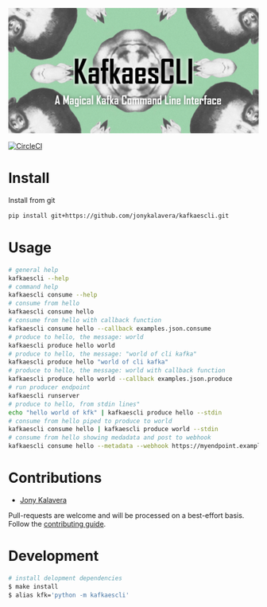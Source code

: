 ﻿
![Kafkaescli](docs/images/kafkaescli-repository-open-graph-template.png)

[![CircleCI](https://circleci.com/gh/jonykalavera/kafkaescli/tree/main.svg?style=svg)](https://circleci.com/gh/jonykalavera/kafkaescli/tree/main)

# Install

Install from git

```sh
pip install git+https://github.com/jonykalavera/kafkaescli.git
```

# Usage

```bash
# general help
kafkaescli --help
# command help
kafkaescli consume --help
# consume from hello
kafkaescli consume hello
# consume from hello with callback function
kafkaescli consume hello --callback examples.json.consume
# produce to hello, the message: world
kafkaescli produce hello world
# produce to hello, the message: "world of cli kafka"
kafkaescli produce hello "world of cli kafka"
# produce to hello, the message: world with callback function
kafkaescli produce hello world --callback examples.json.produce
# run producer endpoint
kafkaescli runserver
# produce to hello, from stdin lines"
echo "hello world of kfk" | kafkaescli produce hello --stdin
# consume from hello piped to produce to world
kafkaescli consume hello | kafkaescli produce world --stdin
# consume from hello showing medadata and post to webhook
kafkaescli consume hello --metadata --webhook https://myendpoint.example.com
```

# Contributions

* [Jony Kalavera](https://github.com/jonykalavera)

Pull-requests are welcome and will be processed on a best-effort basis.
Follow the [contributing guide](CONTRIBUTING.md).

# Development

```sh
# install delopment dependencies
$ make install
$ alias kfk='python -m kafkaescli'
```
